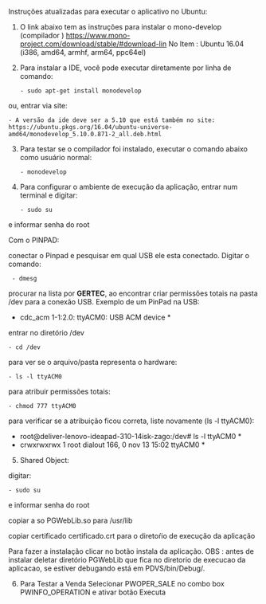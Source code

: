 
Instruções atualizadas para executar o aplicativo no Ubuntu:

1) O link abaixo tem as instruções para instalar o mono-develop (compilador )
   https://www.mono-project.com/download/stable/#download-lin
       No Item :
          Ubuntu 16.04 (i386, amd64, armhf, arm64, ppc64el)


2) Para instalar a IDE, você pode executar diretamente por linha de comando:

       - sudo apt-get install monodevelop

ou, entrar via site:

    - A versão da ide deve ser a 5.10 que está também no site: 
    https://ubuntu.pkgs.org/16.04/ubuntu-universe-amd64/monodevelop_5.10.0.871-2_all.deb.html

3) Para testar se o compilador foi instalado, executar o comando abaixo como usuário normal:

       - monodevelop

4) Para configurar o ambiente de execução da aplicação, entrar num terminal e digitar: 

       - sudo su
e informar senha do root
   
Com o PINPAD:
  
conectar o Pinpad e pesquisar em qual USB ele esta conectado. Digitar o comando:
 
     - dmesg
 
procurar na lista por **GERTEC**, ao encontrar criar permissões totais na pasta /dev para a conexão USB. Exemplo de um PinPad na USB:
* cdc_acm 1-1:2.0: ttyACM0: USB ACM device *

entrar no diretório /dev

    - cd /dev

para ver se o arquivo/pasta representa o hardware:

    - ls -l ttyACM0

para atribuir permissões totais:

    - chmod 777 ttyACM0

para verificar se a atribuição ficou correta, liste novamente (ls -l ttyACM0):

* root@deliver-lenovo-ideapad-310-14isk-zago:/dev# ls -l ttyACM0 *
* crwxrwxrwx 1 root dialout 166, 0 nov 13 15:02 ttyACM0 *


5) Shared Object:

digitar: 

    - sudo su
   
e informar senha do root

copiar a so PGWebLib.so  para /usr/lib

copiar certificado certificado.crt para o diretoŕio de execução da aplicação

Para fazer a instalação clicar no botão instala da aplicação.
OBS :  antes de instalar deletar diretório PGWebLib que fica no diretorio de execucao da aplicacao, se estiver debugando está em PDVS/bin/Debug/.

6) Para Testar a Venda Selecionar PWOPER_SALE no combo box PWINFO_OPERATION e ativar botão Executa
